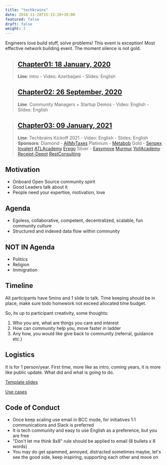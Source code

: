 ```yaml
---
title: "techbrains"
date: 2018-11-28T15:15:26+10:00
featured: false
draft: false
weight: 2
---
```



Engineers love build stuff, solve problems! This event is exception!  Most effective network building event.
The moment silence is not gold.

> ## [Chapter01: 18 January, 2020](/techbrains/chapter01)
> **Line**: Intro - Video: Azerbaijani - Slides: English

> ## [Chapter02: 26 September, 2020](/techbrains/chapter02)
> **Line**: Community Managers + Startup Demos - Video: English - Slides: English

> ## [Chapter03: 09 January, 2021](/techbrains/chapter03)
> **Line**: Techbrains Kickoff 2021 - Video: English - Slides: English
> **Sponsors**: 
> Diamond - [AllMyTaxes](allmytaxes.com)
> Platinium - [Metabob](metabob.com)
> Gold - [Senpex](senpex.com) [Invalert](invalert.com) [ATLAcademy](atlacademy.az) [Erpgo](erpgo.az)
> Silver - [Easymove](easymove.com) [Murmur](murmurcars.com) [YollAcademy](yoll.io) [Receipt-Depot](receipt-depot.com) [RestConsulting](restcs.com)


## Motivation
- Onboard Open Source community spirit
- Good Leaders talk about it
- People need your expertise, motivation, love

## Agenda

- Egoless, collaborative, competent,  decentralized, scalable, fun community culture
- Structured and indexed data flow within community

## NOT IN Agenda
- Politics
- Religion
- Immigration

## Timeline

All participants have 5mins and 1 slide to talk. Time keeping should be in place, make sure todo homework not exceed allocated time budget.

So, its up to participant creativity, some thoughts:

1. Who you are, what are things you care and interest
2. How can community help you, move faster in ladder
3. Any how, you would like give back to community (referral, guidance etc.)

## Logistics
It is for 1 person/year. First time, more like as intro, coming years, it is more like public update. What did and what is going to do.

[Template slides](/events/techbrains/slides/Template_TechBrains_Kickoff.pptx)

[Use cases](/techbrains/usecases)

## Code of Conduct
- Once keep scaling use email in BCC mode, for initiatives 1:1 communications and Slack is preferred
- It is tech community and easy to use English as a preference, but you are free
- "Don't let me think 8x8" rule should be applied to email (8 bullets x 8 words)
- You may do get spammed, annoyed, distracted sometimes maybe, let's see the good side, keep inspiring, supporting each other and move on


